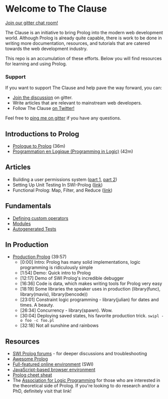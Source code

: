# Welcome to The Clause

[Join our gitter chat room!](https://gitter.im/TheClause/community)

The Clause is an initiative to bring Prolog into the modern web development world. Although Prolog is already quite capable, there is work to be done in writing more documentation, resources, and tutorials that are catered towards the web development industry.

This repo is an accumulation of these efforts. Below you will find resources for learning and using Prolog.

### Support

If you want to support The Clause and help pave the way forward, you can:

- [Join the discussion](https://gitter.im/TheClause/community) on gitter.
- Write articles that are relevant to mainstream web developers.
- Follow The Clause [on Twitter!](https://twitter.com/ThePrologClause)

Feel free to [ping me on gitter](https://gitter.im/fogfish) if you have any questions.

<!-- ## Table of Contents -->

<!-- - [Articles](#Articles) -->
<!-- - [Fundamentals](#Fundamentals) -->
<!-- - [Resources](#Resources) -->

## Introductions to Prolog

- [Prologue to Prolog](https://twitter.com/ThePrologClause/status/1500642533940023302) (36m)
- [Programmation en Logique (Programming in Logic)](https://www.youtube.com/watch?v=VjJQQTfxuP0) (42m)

## Articles

- Building a user permissions system ([part 1](https://dev.to/gilbert/write-a-user-permissions-system-in-5-lines-of-prolog-mof), [part 2](https://dev.to/theclause/write-a-role-permissions-system-in-14-lines-of-prolog-part-2-371n))
- Setting Up Unit Testing In SWI-Prolog ([link](http://www.paulbrownmagic.com/blog/swi_prolog_unit_testing_env.html))
- Functional Prolog: Map, Filter, and Reduce ([link](https://pbrown.me/blog/functional-prolog-map-filter-and-reduce/))

## Fundamentals

- [Defining custom operators](http://www.amzi.com/AdventureInProlog/a12oper.php)
- [Modules](https://www.swi-prolog.org/pldoc/man?section=modules)
- [Autogenerated Tests](https://www.swi-prolog.org/pldoc/man?section=wizard)

## In Production

- [Production Prolog](https://youtu.be/G_eYTctGZw8) (39:57)
  - [0:00] Intro: Prolog has many solid implementations, logic programming is ridiculously simple
  - [1:54] Demo: Quick intro to Prolog
  - [12:17] Demo of SWI Prolog's incredible debugger
  - [16:36] Code is data, which makes writing tools for Prolog very easy
  - [18:19] Some libraries the speaker uses in production (library(func), library(mavis), library(bencode))
  - [23:01] Constraint logic programming - library(julian) for dates and times. A beauty.
  - [26:34] Concurrency - library(spawn). Wow.
  - [30:04] Deploying saved states, his favorite production trick. `swipl -o foo -c foo.pl`
  - [32:18] Not all sunshine and rainbows

## Resources

- [SWI Prolog forums](https://swi-prolog.discourse.group) - for deeper discussions and troubleshooting
- [Awesome Prolog](https://github.com/klaussinani/awesome-prolog#resources)
- [Full-featured online environment](https://swish.swi-prolog.org) (SWI)
- [JavaScript-based browser environment](http://tau-prolog.org/sandbox/)
- [Prolog cheet sheat](https://github.com/alhassy/PrologCheatSheet)
- The [Association for Logic Programming](http://logicprogramming.org) for those who are interested in the theoretical side of Prolog. If you're looking to do research and/or a PhD, definitely visit that link!
